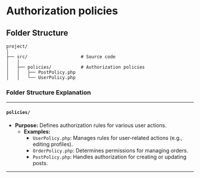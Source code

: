 # Authorization policies

## Folder Structure

```
project/
│
├── src/                    # Source code
│   │
│   ├── policies/           # Authorization policies
│   │   ├── PostPolicy.php
│   │   └── UserPolicy.php
```


### **Folder Structure Explanation**

* * *

#### **`policies/`**

- **Purpose:** Defines authorization rules for various user actions.
    - **Examples:**
        - `UserPolicy.php`: Manages rules for user-related actions (e.g., editing profiles).
        - `OrderPolicy.php`: Determines permissions for managing orders.
        - `PostPolicy.php`: Handles authorization for creating or updating posts.

* * *
